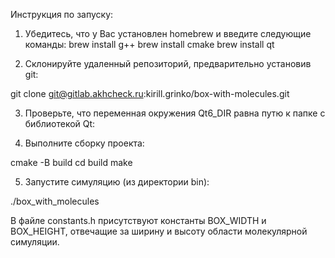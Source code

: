 Инструкция по запуску:

1) Убедитесь, что у Вас установлен homebrew и введите следующие команды:
brew install g++
brew install cmake
brew install qt

2) Склонируйте удаленный репозиторий, предварительно установив git:

git clone git@gitlab.akhcheck.ru:kirill.grinko/box-with-molecules.git

3) Проверьте, что переменная окружения Qt6_DIR равна путю к папке с библиотекой Qt:

4) Выполните сборку проекта:

cmake -B build
cd build
make

5) Запустите симуляцию (из директории bin):

./box_with_molecules

В файле constants.h присутствуют константы BOX_WIDTH и BOX_HEIGHT, отвечащие за ширину и высоту области молекулярной симуляции.